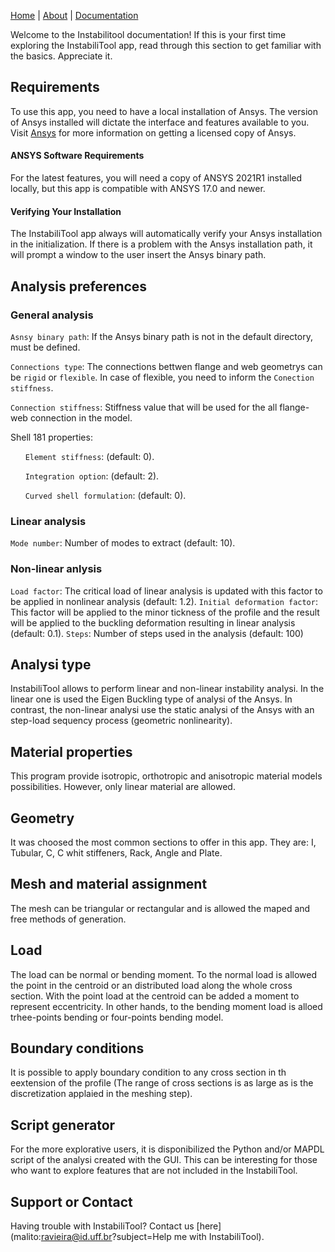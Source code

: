 [Home](./)  |  [About](./about.html)  |  [Documentation](./documentation.html) 

Welcome to the Instabilitool documentation! If this is your first time exploring the InstabiliTool app, read through this section to get familiar with the basics. Appreciate it.

## Requirements

To use this app, you need to have a local installation of Ansys. The version of Ansys installed will dictate the interface and features available to you.
Visit [Ansys](https://www.ansys.com/) for more information on getting a licensed copy of Ansys.

#### ANSYS Software Requirements
For the latest features, you will need a copy of ANSYS 2021R1 installed locally, but this app is compatible with ANSYS 17.0 and newer.

#### Verifying Your Installation
The InstabiliTool app always will automatically verify your Ansys installation in the initialization. If there is a problem with the Ansys installation path, it will prompt a window to the user insert the Ansys binary path.

## Analysis preferences
### General analysis
`Asnsy binary path`: If the Ansys binary path is not in the default directory, must be defined.

`Connections type`: The connections bettwen flange and web geometrys can be `rigid` or `flexible`. In case of flexible, you need to inform the `Conection stiffness`.

`Connection stiffness`: Stiffness value that will be used for the all flange-web connection in the model. 

Shell 181 properties:

&nbsp;&nbsp;&nbsp;&nbsp;&nbsp;&nbsp;`Element stiffness`: (default: 0).

&nbsp;&nbsp;&nbsp;&nbsp;&nbsp;&nbsp;`Integration option`: (default: 2).

&nbsp;&nbsp;&nbsp;&nbsp;&nbsp;&nbsp;`Curved shell formulation`: (default: 0).

### Linear analysis
`Mode number`: Number of modes to extract (default: 10).

### Non-linear anlysis
`Load factor`: The critical load of linear analysis is updated with this factor to be applied in nonlinear analysis (default: 1.2).
`Initial deformation factor`: This factor will be applied to the minor tickness of the profile and the result will be applied to the buckling deformation resulting in linear analysis (default: 0.1).
`Steps`: Number of steps used in the analysis (default: 100)

## Analysi type

InstabiliTool allows to perform linear and non-linear instability analysi. In the linear one is used the Eigen Buckling type of analysi of the Ansys. In contrast, the non-linear analysi use the static analysi of the Ansys with an step-load sequency process (geometric nonlinearity).

## Material properties

This program provide isotropic, orthotropic and anisotropic material models possibilities. However, only linear material are allowed.

## Geometry

It was choosed the most common sections to offer in this app. They are: I, Tubular, C, C whit stiffeners, Rack, Angle and Plate.

## Mesh and material assignment

The mesh can be triangular or rectangular and is allowed the maped and free methods of generation.

## Load

The load can be normal or bending moment. To the normal load is allowed the point in the centroid or an distributed load along the whole cross section. With the point load at the centroid can be added a moment to represent eccentricity.
In other hands, to the bending moment load is alloed trhee-points bending or four-points bending model.

## Boundary conditions

It is possible to apply boundary condition to any cross section in th eextension of the profile (The range of cross sections is as large as is the discretization applaied in the meshing step).

## Script generator

For the more explorative users, it is disponibilized the Python and/or MAPDL script of the analysi created with the GUI. This can be interesting for those who want to explore features that are not included in the InstabiliTool.

## Support or Contact

Having trouble with InstabiliTool? Contact us [here](malito:ravieira@id.uff.br?subject=Help me with InstabiliTool).
